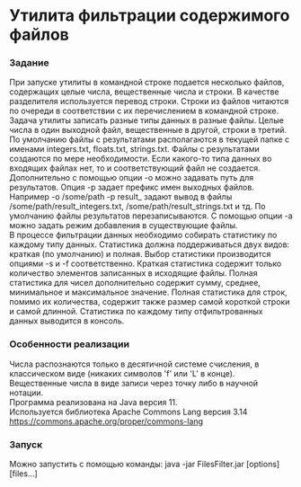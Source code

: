 #  Утилита фильтрации содержимого файлов
### Задание
При запуске утилиты в командной строке подается несколько файлов, содержащих целые числа,
вещественные числа и строки. В качестве разделителя используется перевод строки.
Строки из файлов читаются по очереди в соответствии с их перечислением в командной строке.\
Задача утилиты записать разные типы данных в разные файлы. Целые числа в один
выходной файл, вещественные в другой, строки в третий. По умолчанию файлы с
результатами располагаются в текущей папке с именами integers.txt, floats.txt, strings.txt.
Файлы с результатами создаются по мере необходимости. Если какого-то типа данных во входящих
файлах нет, то и соответствующий файл не создается.\
Дополнительно с помощью опции -o можно задавать путь для результатов. Опция -p
задает префикс имен выходных файлов. Например -o /some/path -p result_ задают вывод в
файлы /some/path/result_integers.txt, /some/path/result_strings.txt и тд.
По умолчанию файлы результатов перезаписываются. С помощью опции -a можно задать
режим добавления в существующие файлы.\
В процессе фильтрации данных необходимо собирать статистику по каждому типу данных.
Статистика должна поддерживаться двух видов: краткая (по умолчанию) и полная.
Выбор статистики производится опциями -s и -f соответственно. Краткая статистика содержит
только количество элементов записанных в исходящие файлы. Полная статистика для чисел
дополнительно содержит сумму, среднее, минимальное и максимальное значение.
Полная статистика для строк, помимо их количества, содержит также размер самой
короткой строки и самой длинной.
Статистика по каждому типу отфильтрованных данных выводится в консоль.
### Особенности реализации
Числа распознаются только в десятичной системе счисления, в классическом виде
(никаких символов 'f' или 'L' в конце). Вещественные числа в виде записи через точку
либо в научной нотации.\
Программа реализована на Java версия 11.\
Используется библиотека Apache Commons Lang версия 3.14\
https://commons.apache.org/proper/commons-lang
### Запуск
Можно запустить с помощью команды:
java -jar FilesFilter.jar [options] [files...]
